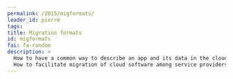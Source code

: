 ```yaml
---
permalink: /2015/migformats/
leader_id: pierre
tags:
title: Migration formats
id: migformats
fai: fa-random
description: > 
  How to have a common way to describe an app and its data in the cloud? 
  How to facilitate migration of cloud software among service providers? 
---
```



 